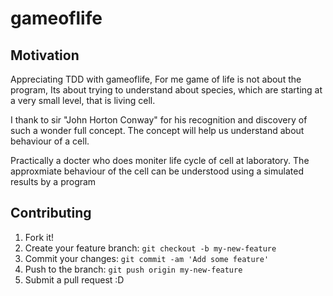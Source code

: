 # gameoflife

## Motivation
<p>
Appreciating TDD  with gameoflife, For me game of life is not about the program, Its about trying to understand about species, which are starting at a very small level, that is living cell. </p>
<p>
I thank to sir "John Horton Conway" for his recognition and discovery of such a wonder full concept. The concept will help us understand about behaviour of a cell.
</p>
<p>
Practically a docter who does moniter life cycle of cell at laboratory. The approxmiate behaviour of the cell can be understood using a simulated results by a program
</p>

## Contributing

1. Fork it!
2. Create your feature branch: `git checkout -b my-new-feature`
3. Commit your changes: `git commit -am 'Add some feature'`
4. Push to the branch: `git push origin my-new-feature`
5. Submit a pull request :D


